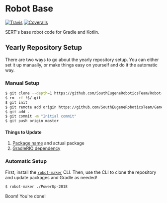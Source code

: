 # Robot Base

[![Travis][travis-img]][travis-url]
[![Coveralls][coveralls-img]][coveralls-url]

SERT's base robot code for Gradle and Kotlin.

## Yearly Repository Setup

There are two ways to go about the yearly repository setup. You can either set it up manually, or
make things easy on yourself and do it the automatic way.

### Manual Setup

```bash
$ git clone --depth=1 https://github.com/SouthEugeneRoboticsTeam/Robot-Base.git GameName-Year
$ rm -rf !$/.git
$ git init
$ git remote add origin https://github.com/SouthEugeneRoboticsTeam/GameName-Year.git
$ git add .
$ git commit -m "Initial commit"
$ git push origin master
```

#### Things to Update

1. [Package name](https://github.com/SouthEugeneRoboticsTeam/Robot-Base/blob/master/build.gradle#L41) and actual package
1. [GradleRIO dependency](https://github.com/SouthEugeneRoboticsTeam/Robot-Base/blob/master/build.gradle#L13)

### Automatic Setup

First, install the [`robot-maker`](https://github.com/SouthEugeneRoboticsTeam/robot-maker) CLI.
Then, use the CLI to clone the repository and update packages and Gradle as needed!

```bash
$ robot-maker ./PowerUp-2018
```

Boom! You're done!

[travis-img]: https://img.shields.io/travis/SouthEugeneRoboticsTeam/Robot-Base.svg?style=flat-square
[travis-url]: https://travis-ci.org/SouthEugeneRoboticsTeam/Robot-Base
[coveralls-img]: https://img.shields.io/coveralls/SouthEugeneRoboticsTeam/Robot-Base.svg?style=flat-square
[coveralls-url]: https://coveralls.io/github/SouthEugeneRoboticsTeam/Robot-Base
